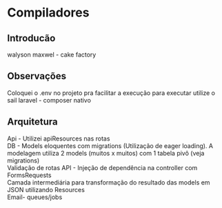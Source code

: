 # Compiladores

## Introducão
walyson maxwel - cake factory


## Observações
Coloquei o .env no projeto pra facilitar a execução
para executar utilize o sail laravel - composer nativo
## Arquitetura
Api - Utilizei apiResources nas rotas\
DB - Models eloquentes com migrations (Utilização de eager loading). A modelagem utiliza 2 models (muitos x muitos) com 1 tabela pivô (veja migrations)\
Validação de rotas API - Injeção de dependência na controller com FormsRequests\
Camada intermediária para transformação do resultado das models em JSON utilizando Resources\
Email- queues/jobs





